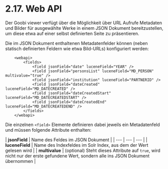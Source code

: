 # 2.17. Web API

Der Goobi viewer verfügt über die Möglichkeit über URL Aufrufe Metadaten und Bilder für ausgewählte Werke in einem JSON Dokument bereitzustellen, um diese etwa auf einer selbst definierten Seite zu präsentieren.

Die im JSON Dokument enthaltenen Metadatenfelder können \(neben statisch definierten Feldern wie etwa Bild-URLs\) konfiguriert werden:

```markup
    <webapi>
        <fields>
            <field jsonField="date" luceneField="YEAR" />
            <field jsonField="personsList" luceneField="MD_PERSON" multivalue="true" />
            <field jsonField="institution" luceneField="PARTNERID" />
            <field jsonField="dateCreated" luceneField="MD_DATECREATED" />
            <field jsonField="dateCreatedStart" luceneField="MD_DATECREATEDSTART" />
            <field jsonField="dateCreatedEnd" luceneField="MD_DATECREATEDEND" />
        </fields>
    </webapi>
```

Die einzelnen `<field>` Elemente definieren dabei jeweils ein Metadatenfeld und müssen folgende Attribute enthalten:  


| **jsonField** | Name des Feldes im JSON Dokument |
| --- | --- | --- |
| **luceneField** | Name des Indexfeldes im Solr Index, aus dem der Wert gelesen wird |
| **multivalue** | \(optional\) Steht dieses Attribute auf `true`, wird nicht nur der erste gefundene Wert, sondern alle ins JSON Dokument übernommen |

